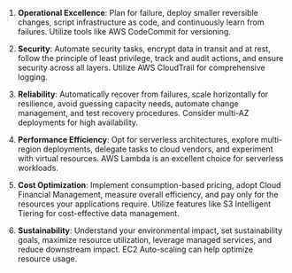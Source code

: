 
1. **Operational Excellence**: Plan for failure, deploy smaller reversible changes, script infrastructure as code, and continuously learn from failures. Utilize tools like AWS CodeCommit for versioning.

2. **Security**: Automate security tasks, encrypt data in transit and at rest, follow the principle of least privilege, track and audit actions, and ensure security across all layers. Utilize AWS CloudTrail for comprehensive logging.

3. **Reliability**: Automatically recover from failures, scale horizontally for resilience, avoid guessing capacity needs, automate change management, and test recovery procedures. Consider multi-AZ deployments for high availability.

4. **Performance Efficiency**: Opt for serverless architectures, explore multi-region deployments, delegate tasks to cloud vendors, and experiment with virtual resources. AWS Lambda is an excellent choice for serverless workloads. 

5. **Cost Optimization**: Implement consumption-based pricing, adopt Cloud Financial Management, measure overall efficiency, and pay only for the resources your applications require. Utilize features like S3 Intelligent Tiering for cost-effective data management.

6. **Sustainability**: Understand your environmental impact, set sustainability goals, maximize resource utilization, leverage managed services, and reduce downstream impact. EC2 Auto-scaling can help optimize resource usage.